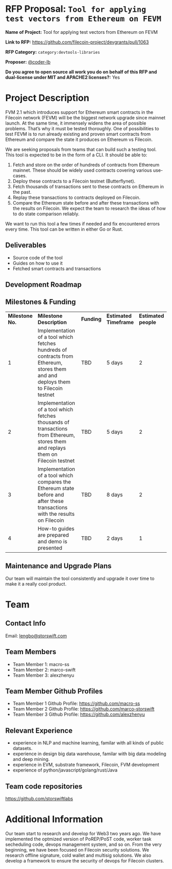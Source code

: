 # RFP Proposal: `Tool for applying test vectors from Ethereum on FEVM`

**Name of Project:** Tool for applying test vectors from Ethereum on FEVM

**Link to RFP:**  https://github.com/filecoin-project/devgrants/pull/1063

**RFP Category:** `category:devtools-libraries`

**Proposer:** [@coder-lb](https://github.com/storswiftlabs)

**Do you agree to open source all work you do on behalf of this RFP and dual-license under MIT and APACHE2 licenses?:** 
Yes

# Project Description

FVM 2.1 which introduces support for Ethereum smart contracts in the Filecoin network (FEVM) will be the biggest network upgrade since mainnet launch. At the same time, it immensely widens the area of possible problems. That’s why it must be tested thoroughly.
One of possibilities to test FEVM is to run already existing and proven smart contracts from Ethereum and compare the state it produces on Ethereum vs Filecoin.

We are seeking proposals from teams that can build such a testing tool. This tool is expected to be in the form of a CLI.
It should be able to:

1. Fetch and store on the order of hundreds of contracts from Ethereum mainnet. These should be widely used contracts covering various use-cases. 
2. Deploy these contracts to a Filecoin testnet (Butterflynet).
3. Fetch thousands of transactions sent to these contracts on Ethereum in the past. 
4. Replay these transactions to contracts deployed on Filecoin. 
5. Compare the Ethereum state before and after these transactions with the results on Filecoin. We expect the team to research the ideas of how to do state comparison reliably.

We want to run this tool a few times if needed and fix encountered errors every time.
This tool can be written in either Go or Rust.

## Deliverables

* Source code of the tool
* Guides on how to use it
* Fetched smart contracts and transactions 


## Development Roadmap



## Milestones & Funding

<table>
  <tr>
   <td><strong>Milestone No.</strong>
   </td>
   <td><strong>Milestone Description</strong>
   </td>
   <td><strong>Funding</strong>
   </td>
   <td><strong>Estimated Timeframe</strong>
   </td>
   <td><strong>Estimated people</strong>
   </td>   
  </tr>
  <tr>
   <td>1
   </td>
   <td>Implementation of a tool which fetches hundreds of contracts from Ethereum, stores them and and deploys them to Filecoin testnet
   </td>
   <td>TBD
   </td>
   <td>5 days
   </td>
    <td>2 
   </td>
  </tr>
  <tr>
   <td>2
   </td>
   <td>Implementation of a tool which fetches thousands of transactions from Ethereum, stores them and replays them on Filecoin testnet
   </td>
   <td>TBD
   </td>
   <td>5 days
   </td>
    <td>2 
   </td>
  </tr>
  <tr>
   <td>3
   </td>
   <td>Implementation of a tool which compares the Ethereum state before and after these transactions with the results on Filecoin
   </td>
   <td>TBD
   </td>
   <td>8 days
   </td>
    <td>2 
   </td>
  </tr>
  <tr>
   <td>4
   </td>
   <td>How-to guides are prepared and demo is presented
   </td>
   <td>TBD
   </td>
   <td>2 days
    <td>1
   </td>
   </td>
  </tr>
</table>

## Maintenance and Upgrade Plans

Our team will maintain the tool consistently and upgrade it over time to make it a really cool product.

# Team

## Contact Info

Email: lengbo@storswift.com

## Team Members

- Team Member 1: macro-ss
- Team Member 2: marco-swift 
- Team Member 3: alexzhenyu

## Team Member Github Profiles

- Team Member 1 Github Profile: https://github.com/macro-ss
- Team Member 2 Github Profile: https://github.com/marco-storswift
- Team Member 3 Github Profile: https://github.com/alexzhenyu

## Relevant Experience

- experience in NLP and machine learning, familar with all kinds of public datasets.
- experience in design big data warehouse, familar with big data modeling and deep mining.
- experience in EVM, substrate framework, Filecoin, FVM development
- experience of python/javascript/golang/rust/Java

## Team code repositories

https://github.com/storswiftlabs

# Additional Information
Our team start to research and develop for Web3 two years ago. We have implemented the optmized version of PoREP/PoST code, worker task secheduling code, devops management system, and so on. From the very beginning, we have been focused on Filecoin security solutions. We research offline signature, cold wallet and multisig solutions. We also develop a framework to ensure the security of devops for Filecoin clusters.

